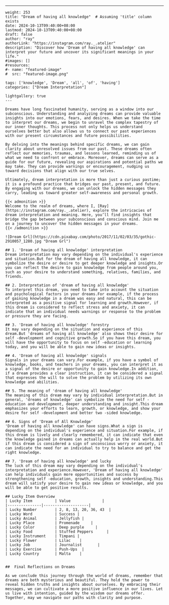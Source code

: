 ---
    weight: 253
    title: "Dream of having all knowledge"  # Assuming 'title' column exists
    date: 2024-10-13T09:40:00+08:00
    lastmod: 2024-10-13T09:40:00+08:00
    draft: false
    author: "ray"
    authorLink: "https://instagram.com/ray._.atelier"
    description: "Discover how 'Dream of having all knowledge' can interpret your future and uncover its significant meanings in your life."
    #images: []
    #resources:
    #- name: "featured-image"
    #  src: "featured-image.png"
    
    tags: ['knowledge', 'Dream', 'all', 'of', 'having']
    categories: ["Dream Interpretation"]
    
    lightgallery: true
    ---
    
    Dreams have long fascinated humanity, serving as a window into our subconscious. Understanding and analyzing dreams can provide valuable insights into our emotions, fears, and desires. When we take the time to interpret our dreams, we begin to unravel the complex tapestry of our inner thoughts. This process not only helps us understand ourselves better but also allows us to connect our past experiences with our present circumstances and future possibilities.
    
    By delving into the meanings behind specific dreams, we can gain clarity about unresolved issues from our past. These dreams often reflect our memories, traumas, and lessons learned, reminding us of what we need to confront or embrace. Moreover, dreams can serve as a guide for our future, revealing our aspirations and potential paths we may take. They can provide warnings or encouragement, nudging us toward decisions that align with our true selves.
    
    Ultimately, dream interpretation is more than just a curious pastime; it is a profound practice that bridges our past, present, and future. By engaging with our dreams, we can unlock the hidden messages they carry, leading us toward greater self-awareness and personal growth.
    
    {{< admonition >}}
    Welcome to the realm of dreams, where I, [Ray](https://instagram.com/ray._.atelier), explore the intricacies of dream interpretation and meaning. Here, you’ll find insights that bridge the gap between your subconscious and conscious mind. Join me on a journey to uncover the hidden messages in your dreams.
    {{< /admonition >}}
    
    ![Dream Grl](https://cdn.pixabay.com/photo/2017/11/02/03/35/gothic-2910057_1280.jpg "Dream Grl")
    
    ## 1. 'Dream of having all knowledge' interpretation
    Dream interpretation may vary depending on the individual's experience and situation.But for the dream of having all knowledge, it can symbolize the desire or desire to get deeper knowledge and insights.Or you can reflect the desire to gain knowledge from people around you, such as your desire to understand something, relatives, families, and friends.
    
    ## 2. Interpretation of 'dream of having all knowledge'
    To interpret this dream, you need to take into account the situation and psychological factors in your dreams.For example, if the process of gaining knowledge in a dream was easy and natural, this can be interpreted as a positive signal for learning and growth.However, if this dream is considered to reflect stress and anxiety, it can indicate that an individual needs warnings or response to the problem or pressure they are facing.
    
    ## 3. 'Dream of having all knowledge' forestry
    It may vary depending on the situation and experience of this dream.But 'dreams of having all knowledge' also shows their desire for self -development and cognitive growth.So if you have this dream, you will have the opportunity to focus on self -education or learning today, and you will be able to gain new ideas or insights.
    
    ## 4. 'Dream of having all knowledge' signals
    Signals in your dreams can vary.For example, if you have a symbol of knowledge, books, and teachers in your dreams, you can interpret it as a signal of the desire or opportunity to gain knowledge.In addition, if a dream provides a clear instruction, it can be considered a signal that expresses the will to solve the problem by utilizing its own knowledge and abilities.
    
    ## 5. The meaning of 'dream of having all knowledge'
    The meaning of this dream may vary by individual interpretation.But in general, 'dreams of knowledge' can symbolize the need for self -education and development, deeper understanding and insight.This dream emphasizes your efforts to learn, growth, or knowledge, and show your desire for self -development and better two -sided knowledge.
    
    ## 6. Signs of 'Dream of All Knowledge'
    'Dream of having all knowledge' can have signs.What a sign is depending on the individual's experience and situation.For example, if this dream is lively and clearly remembered, it can indicate that even the knowledge gained in dreams can actually help in the real world.But if this dream is considered a sign of unconscious worry or anxiety, it can indicate the need for an individual to try to balance and get the right knowledge.
    
    ## 7. 'Dream of having all knowledge' and lucky
    The luck of this dream may vary depending on the individual's interpretation and experience.However, 'Dream of having all knowledge' can help individuals gain more opportunities and success by strengthening self -education, growth, insights and understanding.This dream will satisfy your desire to gain new ideas or knowledge, and you will be able to get positive results.
    
    ## Lucky Item Overview
    | Lucky Item          | Value              |
    |---------------|--------------------|
    | Lucky Number        | 2, 8, 13, 20, 36, 43  |
    | Lucky Word          | Success |
    | Lucky Animal        | Jellyfish |
    | Lucky Place         | Promenade     |
    | Lucky Color         | Deep purple     |
    | Lucky Food          | Stuffed Peppers      |
    | Lucky Instrument    | Timpani |
    | Lucky Flower        | Lilac    |
    | Lucky Job           | Journalist       |
    | Lucky Exercise      | Push-Ups  |
    | Lucky Country       | Malta    |
    
    
    ##  Final Reflections on Dreams
    
    As we conclude this journey through the world of dreams, remember that dreams are both mysterious and beautiful. They hold the power to reveal hidden truths and insights about ourselves. By embracing their messages, we can cultivate a more positive influence in our lives. Let us live with intention, guided by the wisdom our dreams offer. Together, may we navigate our paths with clarity and purpose.
    